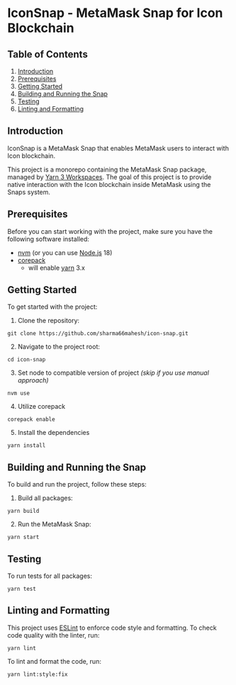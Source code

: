 # IconSnap - MetaMask Snap for Icon Blockchain

## Table of Contents

1. [Introduction](#introduction)
2. [Prerequisites](#prerequisites)
3. [Getting Started](#getting-started)
4. [Building and Running the Snap](#building-and-running-the-snap)
5. [Testing](#testing)
6. [Linting and Formatting](#linting-and-formatting)

<a name="introduction"></a>
## Introduction

IconSnap is a MetaMask Snap that enables MetaMask users to interact with Icon blockchain.

This project is a monorepo containing the MetaMask Snap package, managed by [Yarn 3 Workspaces](https://yarnpkg.com/features/workspaces). The goal of this project is to provide native interaction with the Icon blockchain inside MetaMask using the Snaps system.

<a name="prerequisites"></a>
## Prerequisites

Before you can start working with the project, make sure you have the following software installed:

- [nvm](https://github.com/nvm-sh/nvm) (or you can use [Node.js](https://nodejs.org/) 18)
- [corepack](https://github.com/nodejs/corepack)
  - will enable [yarn](https://yarnpkg.com/) 3.x

<a name="getting-started"></a>
## Getting Started

To get started with the project:

1. Clone the repository:
```shell
git clone https://github.com/sharma66mahesh/icon-snap.git
```

2. Navigate to the project root:
```shell
cd icon-snap
```

3. Set node to compatible version of project _(skip if you use manual approach)_
```shell
nvm use
```

4. Utilize corepack
```shell
corepack enable
```

5. Install the dependencies
```shell
yarn install
```

<a name="building-and-running-the-snap"></a>
## Building and Running the Snap

To build and run the project, follow these steps:

1. Build all packages:

```shell
yarn build
```

2. Run the MetaMask Snap:

```shell
yarn start
```

<a name="testing"></a>
## Testing

To run tests for all packages:

```shell
yarn test
```

<a name="linting-and-formatting"></a>
## Linting and Formatting

This project uses [ESLint](https://eslint.org/) to enforce code style and formatting. To check code quality with the linter, run:

```shell
yarn lint
```

To lint and format the code, run:

```shell
yarn lint:style:fix
```
